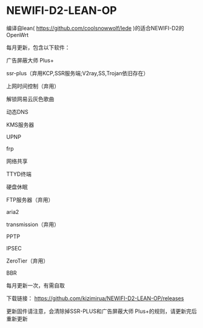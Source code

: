 # NEWIFI-D2-LEAN-OP
编译自lean( https://github.com/coolsnowwolf/lede )的适合NEWIFI-D2的OpenWrt

每月更新，包含以下软件：

广告屏蔽大师 Plus+

ssr-plus（弃用KCP,SSR服务端;V2ray,SS,Trojan依旧存在）

上网时间控制（弃用）

解锁网易云灰色歌曲

动态DNS

KMS服务器

UPNP

frp

网络共享

TTYD终端

硬盘休眠

FTP服务器（弃用）

aria2

transmission（弃用）

PPTP

IPSEC

ZeroTier（弃用）

BBR

每月更新一次，有需自取

下载链接： https://github.com/kizimirua/NEWIFI-D2-LEAN-OP/releases

更新固件请注意，会清除掉SSR-PLUS和广告屏蔽大师 Plus+的规则，请更新完后重新更新
